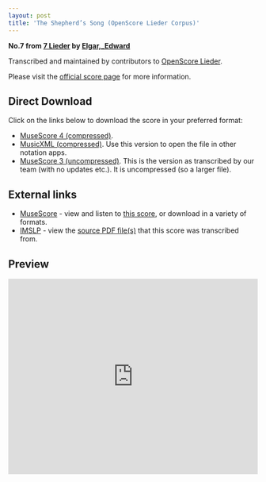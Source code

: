 ```yaml
---
layout: post
title: 'The Shepherd’s Song (OpenScore Lieder Corpus)'
---
```


__No.7 from [7 Lieder](https://fourscoreandmore.org/openscore/lieder/Elgar%2C_Edward/7_Lieder/) by [Elgar,_Edward](https://fourscoreandmore.org/openscore/lieder/Elgar%2C_Edward)__

Transcribed and maintained by contributors to [OpenScore Lieder].

Please visit the [official score page] for more information.

[official score page]: https://musescore.com/openscore-lieder-corpus/scores/6236155
[OpenScore Lieder]: https://musescore.com/openscore-lieder-corpus

## Direct Download

Click on the links below to download the score in your preferred format:
- [MuseScore 4 (compressed)](https://fourscoreandmore.org/openscore/lieder/Elgar%2C_Edward/7_Lieder/7_The_Shepherd%E2%80%99s_Song.mscz).
- [MusicXML (compressed)](https://fourscoreandmore.org/openscore/lieder/Elgar%2C_Edward/7_Lieder/7_The_Shepherd%E2%80%99s_Song.mxl). Use this version to open the file in other notation apps.
- [MuseScore 3 (uncompressed)](https://raw.githubusercontent.com/OpenScore/Lieder/refs/heads/main/scores/Elgar%2C_Edward/7_Lieder/7_The_Shepherd%E2%80%99s_Song/lc6236155.mscx). This is the version as transcribed by our team (with no updates etc.). It is uncompressed (so a larger file).

## External links

- [MuseScore] - view and listen to [this score][MuseScore], or download in a variety of formats.
- [IMSLP] - view the [source PDF file(s)][IMSLP] that this score was transcribed from.

[MuseScore]: https://musescore.com/score/6236155
[IMSLP]: https://imslp.org/wiki/Special:ReverseLookup/556602

## Preview

<iframe width="100%" height="394" src="https://musescore.com/openscore-lieder-corpus/scores/6236155/embed" frameborder="0" allowfullscreen allow="autoplay; fullscreen"></iframe>
